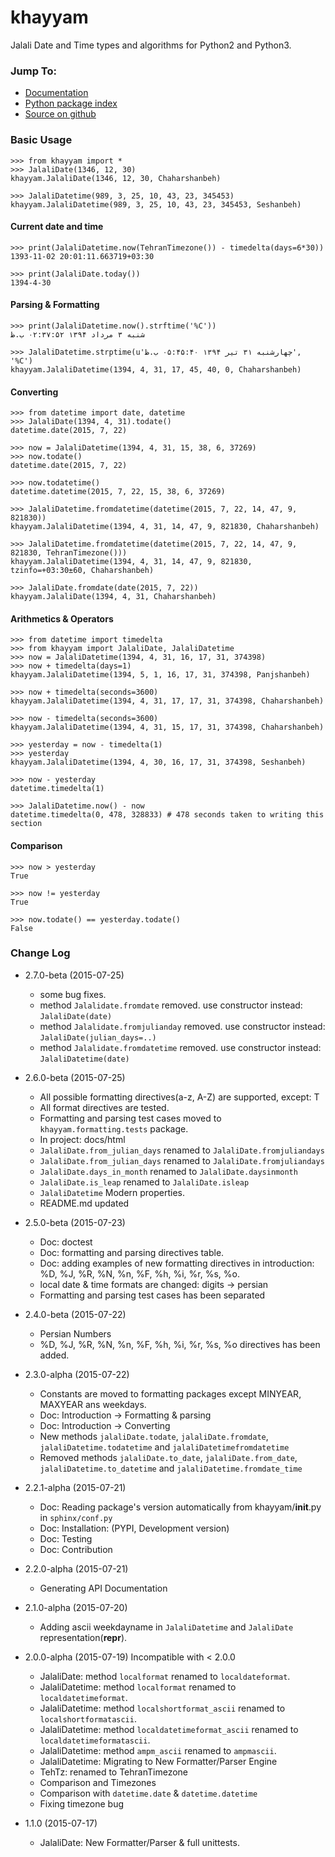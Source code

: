 khayyam
=======

Jalali Date and Time types and algorithms for Python2 and Python3.

### Jump To:

 * [Documentation](http://vahid.dobisel.com/khayyam)
 * [Python package index](https://pypi.python.org/pypi/khayyam)
 * [Source on github](https://github.com/pylover/khayyam)


### Basic Usage

    >>> from khayyam import *
    >>> JalaliDate(1346, 12, 30)
    khayyam.JalaliDate(1346, 12, 30, Chaharshanbeh)
    
    >>> JalaliDatetime(989, 3, 25, 10, 43, 23, 345453)
    khayyam.JalaliDatetime(989, 3, 25, 10, 43, 23, 345453, Seshanbeh)

#### Current date and time

    >>> print(JalaliDatetime.now(TehranTimezone()) - timedelta(days=6*30))
    1393-11-02 20:01:11.663719+03:30
  
    >>> print(JalaliDate.today())
    1394-4-30
  

#### Parsing & Formatting
  
    >>> print(JalaliDatetime.now().strftime('%C'))
    شنبه ۳ مرداد ۱۳۹۴ ۰۲:۳۷:۵۲ ب.ظ
    
    >>> JalaliDatetime.strptime(u'چهارشنبه ۳۱ تیر ۱۳۹۴ ۰۵:۴۵:۴۰ ب.ظ', '%C')
    khayyam.JalaliDatetime(1394, 4, 31, 17, 45, 40, 0, Chaharshanbeh)

#### Converting

    >>> from datetime import date, datetime
    >>> JalaliDate(1394, 4, 31).todate()
    datetime.date(2015, 7, 22)
  
    >>> now = JalaliDatetime(1394, 4, 31, 15, 38, 6, 37269)
    >>> now.todate()
    datetime.date(2015, 7, 22)
  
    >>> now.todatetime()
    datetime.datetime(2015, 7, 22, 15, 38, 6, 37269)
  
    >>> JalaliDatetime.fromdatetime(datetime(2015, 7, 22, 14, 47, 9, 821830))
    khayyam.JalaliDatetime(1394, 4, 31, 14, 47, 9, 821830, Chaharshanbeh)
  
    >>> JalaliDatetime.fromdatetime(datetime(2015, 7, 22, 14, 47, 9, 821830, TehranTimezone()))
    khayyam.JalaliDatetime(1394, 4, 31, 14, 47, 9, 821830, tzinfo=+03:30±60, Chaharshanbeh)
  
    >>> JalaliDate.fromdate(date(2015, 7, 22))
    khayyam.JalaliDate(1394, 4, 31, Chaharshanbeh)

#### Arithmetics & Operators

    >>> from datetime import timedelta
    >>> from khayyam import JalaliDate, JalaliDatetime
    >>> now = JalaliDatetime(1394, 4, 31, 16, 17, 31, 374398)
    >>> now + timedelta(days=1)
    khayyam.JalaliDatetime(1394, 5, 1, 16, 17, 31, 374398, Panjshanbeh)
  
    >>> now + timedelta(seconds=3600)
    khayyam.JalaliDatetime(1394, 4, 31, 17, 17, 31, 374398, Chaharshanbeh)
  
    >>> now - timedelta(seconds=3600)
    khayyam.JalaliDatetime(1394, 4, 31, 15, 17, 31, 374398, Chaharshanbeh)
  
    >>> yesterday = now - timedelta(1)
    >>> yesterday
    khayyam.JalaliDatetime(1394, 4, 30, 16, 17, 31, 374398, Seshanbeh)
  
    >>> now - yesterday
    datetime.timedelta(1)
  
    >>> JalaliDatetime.now() - now
    datetime.timedelta(0, 478, 328833) # 478 seconds taken to writing this section


#### Comparison

    >>> now > yesterday
    True
  
    >>> now != yesterday
    True
  
    >>> now.todate() == yesterday.todate()
    False



### Change Log

  * 2.7.0-beta (2015-07-25)
    * some bug fixes.
    * method `Jalalidate.fromdate` removed. use constructor instead: `JalaliDate(date)`
    * method `Jalalidate.fromjulianday` removed. use constructor instead: `JalaliDate(julian_days=..)`
    * method `Jalalidate.fromdatetime` removed. use constructor instead: `JalaliDatetime(date)`

                                 
  * 2.6.0-beta (2015-07-25)
    * All possible formatting directives(a-z, A-Z) are supported, except: T
    * All format directives are tested.
    * Formatting and parsing test cases moved to `khayyam.formatting.tests` package.
    * In project: docs/html
    * `JalaliDate.from_julian_days` renamed to `JalaliDate.fromjuliandays`
    * `JalaliDate.from_julian_days` renamed to `JalaliDate.fromjuliandays`
    * `JalaliDate.days_in_month` renamed to `JalaliDate.daysinmonth`
    * `JalaliDate.is_leap` renamed to `JalaliDate.isleap`
    * `JalaliDatetime` Modern properties.
    * README.md updated
    
    

  * 2.5.0-beta (2015-07-23)
    * Doc: doctest
    * Doc: formatting and parsing directives table.
    * Doc: adding examples of new formatting directives in introduction: %D, %J, %R, %N, %n, %F, %h, %i, %r, %s, %o.
    * local date & time formats are changed: digits -> persian
    * Formatting and parsing test cases has been separated

  * 2.4.0-beta (2015-07-22)
    * Persian Numbers
    * %D, %J, %R, %N, %n, %F, %h, %i, %r, %s, %o directives has been added.

  * 2.3.0-alpha (2015-07-22)
    * Constants are moved to formatting packages except MINYEAR, MAXYEAR ans weekdays.
    * Doc: Introduction -> Formatting & parsing
    * Doc: Introduction -> Converting
    * New methods `jalaliDate.todate`, `jalaliDate.fromdate`, `jalaliDatetime.todatetime` and `jalaliDatetimefromdatetime`
    * Removed methods `jalaliDate.to_date`, `jalaliDate.from_date`, `jalaliDatetime.to_datetime` and `jalaliDatetime.fromdate_time`
    

  * 2.2.1-alpha (2015-07-21)
    * Doc: Reading package's version automatically from khayyam/__init__.py in `sphinx/conf.py`
    * Doc: Installation: (PYPI, Development version)
    * Doc: Testing
    * Doc: Contribution

  * 2.2.0-alpha (2015-07-21)
    * Generating API Documentation  

  * 2.1.0-alpha (2015-07-20)
    * Adding ascii weekdayname in `JalaliDatetime` and `JalaliDate` representation(__repr__). 

  * 2.0.0-alpha (2015-07-19) Incompatible with < 2.0.0
    * JalaliDate: method `localformat` renamed to `localdateformat`.
    * JalaliDatetime: method `localformat` renamed to `localdatetimeformat`.
    * JalaliDatetime: method `localshortformat_ascii` renamed to `localshortformatascii`.
    * JalaliDatetime: method `localdatetimeformat_ascii` renamed to `localdatetimeformatascii`.
    * JalaliDatetime: method `ampm_ascii` renamed to `ampmascii`.
    * JalaliDatetime: Migrating to New Formatter/Parser Engine
    * TehTz: renamed to TehranTimezone
    * Comparison and Timezones
    * Comparison with `datetime.date` & `datetime.datetime`
    * Fixing timezone bug
    
  * 1.1.0 (2015-07-17)
    * JalaliDate: New Formatter/Parser & full unittests.
    